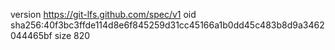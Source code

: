 version https://git-lfs.github.com/spec/v1
oid sha256:40f3bc3ffde114d8e6f845259d31cc45166a1b0dd45c483b8d9a3462044465bf
size 820
